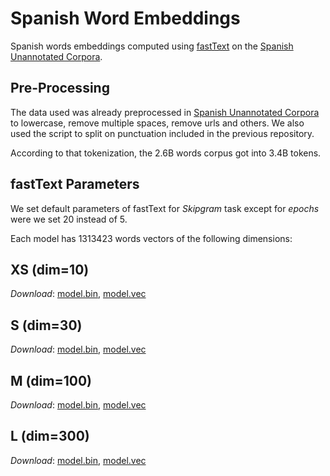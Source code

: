 # Spanish Word Embeddings

Spanish words embeddings computed using [fastText](https://fasttext.cc) on the [Spanish Unannotated Corpora](https://github.com/josecannete/unannotated-spanish-corpora).

## Pre-Processing

The data used was already preprocessed in [Spanish Unannotated Corpora](https://github.com/josecannete/unannotated-spanish-corpora) to lowercase, remove multiple spaces, remove urls and others. We also used the script to split on punctuation included in the previous repository.

According to that tokenization, the 2.6B words corpus got into 3.4B tokens.

## fastText Parameters

We set default parameters of fastText for *Skipgram* task except for *epochs* were we set 20 instead of 5.

Each model has 1313423 words vectors of the following dimensions:

## XS (dim=10)

*Download*: [model.bin](google.com), [model.vec](google.com)

## S (dim=30)

*Download*: [model.bin](google.com), [model.vec](google.com)

## M (dim=100)

*Download*: [model.bin](google.com), [model.vec](google.com)

## L (dim=300)

*Download*: [model.bin](google.com), [model.vec](google.com)
